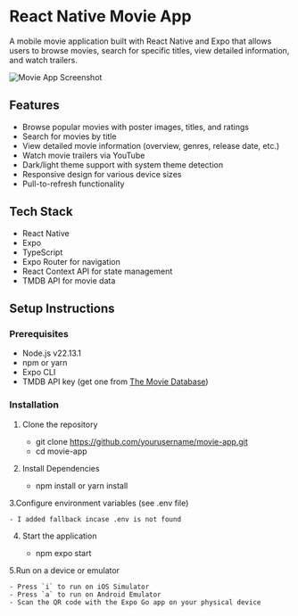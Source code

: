 # React Native Movie App

A mobile movie application built with React Native and Expo that allows users to browse movies, search for specific titles, view detailed information, and watch trailers.

![Movie App Screenshot](https://via.placeholder.com/800x400?text=Movie+App+Screenshot)

## Features

- Browse popular movies with poster images, titles, and ratings
- Search for movies by title
- View detailed movie information (overview, genres, release date, etc.)
- Watch movie trailers via YouTube
- Dark/light theme support with system theme detection
- Responsive design for various device sizes
- Pull-to-refresh functionality

## Tech Stack

- React Native
- Expo
- TypeScript
- Expo Router for navigation
- React Context API for state management
- TMDB API for movie data

## Setup Instructions

### Prerequisites

- Node.js v22.13.1
- npm or yarn
- Expo CLI
- TMDB API key (get one from [The Movie Database](https://www.themoviedb.org/documentation/api))

### Installation

1. Clone the repository

   - git clone https://github.com/yourusername/movie-app.git
   - cd movie-app

2. Install Dependencies

   - npm install or yarn install

3.Configure environment variables (see .env file)

    - I added fallback incase .env is not found

4. Start the application

   - npm expo start

5.Run on a device or emulator

    - Press `i` to run on iOS Simulator
    - Press `a` to run on Android Emulator
    - Scan the QR code with the Expo Go app on your physical device
